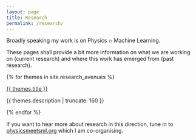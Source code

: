 ```yaml
---
layout: page
title: Research
permalink: /research/
---
```


Broadly speaking my work is on Physics &cap; Machine Learning.

These pages shall provide a bit more information on what we are working on (current research) and where this work has emerged from (past research).

{% for themes in site.research_avenues %}

<a href="{{ themes.url | prepend: site.baseurl }}">
    {{ themes.title }}
</a>

<p class="post-excerpt">{{ themes.description | truncate: 160 }}</p>

{% endfor %}

If you want to hear more about research in this direction, tune in to [physicsmeetsml.org](http://www.physicsmeetsml.org) which I am co-organising.
